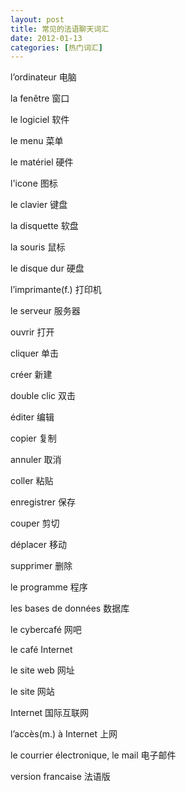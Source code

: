 ```yaml
---
layout: post
title: 常见的法语聊天词汇
date: 2012-01-13
categories: [热门词汇]  
---
```


l’ordinateur 电脑

la fenêtre 窗口

le logiciel 软件

le menu 菜单

le matériel 硬件

l'icone 图标

le clavier 键盘

la disquette 软盘

la souris 鼠标

le disque dur 硬盘

l’imprimante(f.) 打印机

le serveur 服务器

ouvrir 打开

cliquer 单击

créer 新建

double clic 双击

éditer 编辑

copier 复制

annuler 取消

coller 粘贴

enregistrer 保存

couper 剪切

déplacer 移动

supprimer 删除

le programme 程序

les bases de données 数据库

le cybercafé 网吧

le café Internet

le site web 网址

le site 网站

Internet 国际互联网

l’accès(m.) à Internet 上网

le courrier électronique, le mail 电子邮件

version francaise 法语版
